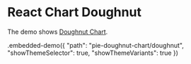 # React Chart Doughnut

The demo shows [Doughnut Chart](../../docs/reference/pie-series.md).

.embedded-demo({ "path": "pie-doughnut-chart/doughnut", "showThemeSelector": true, "showThemeVariants": true })

